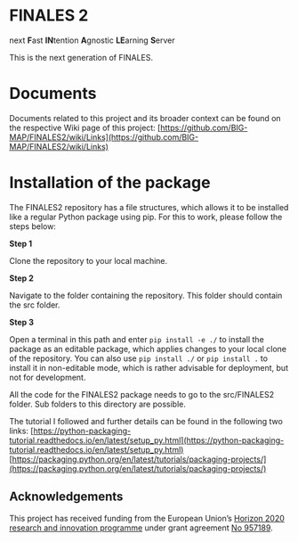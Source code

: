 # FINALES 2
next **F**ast **IN**tention **A**gnostic **LE**arning **S**erver

This is the next generation of FINALES.

# Documents

Documents related to this project and its broader context can be found on the respective Wiki page of this project: [https://github.com/BIG-MAP/FINALES2/wiki/Links](https://github.com/BIG-MAP/FINALES2/wiki/Links)

# Installation of the package

The FINALES2 repository has a file structures, which allows it to be installed like a regular Python package using pip. For this to work, please follow the steps below:

**Step 1**

Clone the repository to your local machine.

**Step 2**

Navigate to the folder containing the repository. This folder should contain the src folder.

**Step 3**

Open a terminal in this path and enter `pip install -e ./` to install the package as an editable package, which applies changes to your local clone of the repository. You can also use `pip install ./` or `pip install .` to install it in non-editable mode, which is rather advisable for deployment, but not for development.

All the code for the FINALES2 package needs to go to the src/FINALES2 folder. Sub folders to this directory are possible.

The tutorial I followed and further details can be found in the following two links:
[https://python-packaging-tutorial.readthedocs.io/en/latest/setup_py.html](https://python-packaging-tutorial.readthedocs.io/en/latest/setup_py.html)
[https://packaging.python.org/en/latest/tutorials/packaging-projects/](https://packaging.python.org/en/latest/tutorials/packaging-projects/)


## Acknowledgements

This project has received funding from the European Union’s [Horizon 2020 research and innovation programme](https://ec.europa.eu/programmes/horizon2020/en) under grant agreement [No 957189](https://cordis.europa.eu/project/id/957189).
